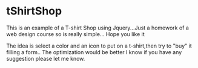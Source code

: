 # tShirtShop
This is an example of a T-shirt Shop using Jquery...Just a homework of a web design course so is really simple...
Hope you like it


The idea is select a color and an icon to put on a t-shirt,then try to "buy" it filling a form.. The optimization would be 
better I know if you have any suggestion please let me know.
